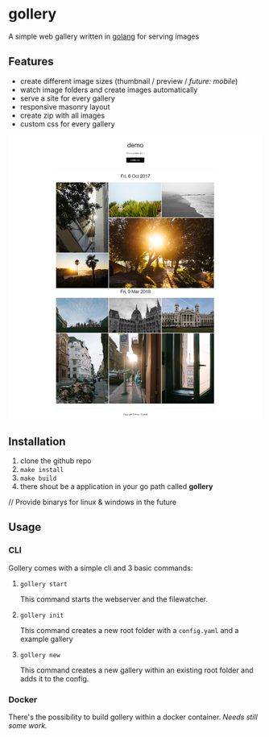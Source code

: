 # gollery
A simple web gallery written in [golang](https://golang.org/) for serving images 

## Features

- create different image sizes (thumbnail / preview / *future: mobile*)
- watch image folders and create images automatically
- serve a site for every gallery 
- responsive masonry layout
- create zip with all images
- custom css for every gallery

![alt text](screenshots/example_gollery.png "example gollery")

## Installation

1. clone the github repo
2. `make install`
3. `make build`
4. there shout be a application in your go path called **gollery**

// Provide binarys for linux & windows in the future

## Usage

### CLI

Gollery comes with a simple cli and 3 basic commands:

1. `gollery start`

   This command starts the webserver and the filewatcher. 

2. `gollery init`

   This command creates a new root folder with a `config.yaml` and a example gallery

3. `gollery new`

   This command creates a new gallery within an existing root folder and adds it to the config.

### Docker

There's the possibility to build gollery within a docker container. *Needs still some work.*
